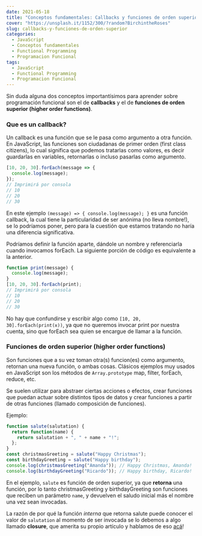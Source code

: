 ```yaml
---
date: 2021-05-18
title: "Conceptos fundamentales: Callbacks y funciones de orden superior"
cover: "https://unsplash.it/1152/300/?random?BirchintheRoses"
slug: callbacks-y-funciones-de-orden-superior
categories:
  - JavaScript
  - Conceptos fundamentales
  - Functional Programming
  - Programacion Funcional
tags:
  - JavaScript
  - Functional Programming
  - Programacion Funcional
---
```


Sin duda alguna dos conceptos importantísimos para aprender sobre programación funcional son el de **callbacks** y el de **funciones de orden superior (higher order functions)**.

### Que es un callback?

Un callback es una función que se le pasa como argumento a otra función. En JavaScript, las funciones son ciudadanas de primer orden (first class citizens), lo cual significa que podemos tratarlas como valores, es decir guardarlas en variables, retornarlas o incluso pasarlas como argumento.

```javascript
[10, 20, 30].forEach(message => {
  console.log(message);
});
// Imprimirá por consola
// 10
// 20
// 30
```

En este ejemplo `(message) => { console.log(message); }` es una función callback, la cual tiene la particularidad de ser anónima (no lleva nombre!), se lo podríamos poner, pero para la cuestión que estamos tratando no haría una diferencia significativa.

Podríamos definir la función aparte, dándole un nombre y referenciarla cuando invocamos forEach. La siguiente porción de código es equivalente a la anterior.

```javascript
function print(message) {
  console.log(message);
}
[10, 20, 30].forEach(print);
// Imprimirá por consola
// 10
// 20
// 30
```

No hay que confundirse y escribir algo como `[10, 20, 30].forEach(print(x))`, ya que no queremos invocar print por nuestra cuenta, sino que forEach sea quien se encargue de llamar a la función.

### Funciones de orden superior (higher order functions)

Son funciones que a su vez toman otra(s) funcion(es) como argumento, retornan una nueva función, o ambas cosas. Clásicos ejemplos muy usados en JavaScript son los métodos de `Array.prototype` map, filter, forEach, reduce, etc.

Se suelen utilizar para abstraer ciertas acciones o efectos, crear funciones que puedan actuar sobre distintos tipos de datos y crear funciones a partir de otras funciones (llamado composición de funciones).

Ejemplo:

```javascript
function salute(salutation) {
  return function(name) {
    return salutation + ", " + name + "!";
  };
}
const christmasGreeting = salute("Happy Christmas");
const birthdayGreeting = salute("Happy birthday");
console.log(christmasGreeting("Amanda")); // Happy Christmas, Amanda!
console.log(birthdayGreeting("Ricardo")); // Happy birthday, Ricardo!
```

En el ejemplo, `salute` es función de orden superior, ya que **retorna** una función, por lo tanto christmasGreeting y birthdayGreeting son funciones que reciben un parámetro `name`, y devuelven el saludo inicial más el nombre una vez sean invocadas.

La razón de por qué la función _interna_ que retorna salute puede conocer el valor de `salutation` al momento de ser invocada se lo debemos a algo llamado **closure**, que amerita su propio artículo y hablamos de eso [acá](https://programandoconresaca.netlify.com/javascript-closure)!
